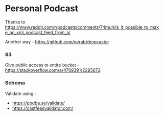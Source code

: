 # Personal Podcast

Thanks to https://www.reddit.com/r/podcasts/comments/74muit/is_it_possible_to_make_an_xml_podcast_feed_from_a/

Another way - https://github.com/nerab/dropcaster

### S3

Give public access to entire bucket - https://stackoverflow.com/a/4709391/2295672

### Schema

Validate using -

* https://podba.se/validate/
* https://castfeedvalidator.com/
